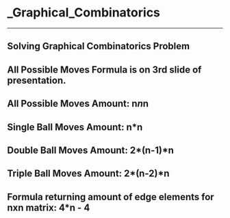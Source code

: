 # _Graphical_Combinatorics
------------------------------------------------------------------------------------------------------------
Solving Graphical Combinatorics Problem  
------------------------------------------------------------------------------------------------------------
All Possible Moves Formula is on 3rd slide of presentation. 
------------------------------------------------------------------------------------------------------------
All Possible Moves Amount: 
n*n*n
------------------------------------------------------------------------------------------------------------
Single Ball Moves Amount:
n*n
------------------------------------------------------------------------------------------------------------
Double Ball Moves Amount:
2*(n-1)*n
------------------------------------------------------------------------------------------------------------
Triple Ball Moves Amount:
2*(n-2)*n
------------------------------------------------------------------------------------------------------------
Formula returning amount of edge elements for nxn matrix:
4*n - 4
------------------------------------------------------------------------------------------------------------
